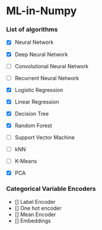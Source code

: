 # ML-in-Numpy

### List of algorithms

- [X] Neural Network
- [X] Deep Neural Network
- [ ] Convolutional Neural Network
- [ ] Recurrent Neural Network

- [X] Logistic Regression
- [X] Linear Regression
- [X] Decision Tree
- [X] Random Forest
- [ ] Support Vector Machine

- [ ] kNN
- [ ] K-Means
- [X] PCA

### Categorical Variable Encoders

- [] Label Encoder
- [] One hot encoder
- [] Mean Encoder
- [] Embeddings
